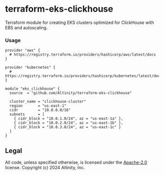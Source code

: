 # terraform-eks-clickhouse

Terraform module for creating EKS clusters optimized for ClickHouse with EBS and autoscaling.

### Usage

```hcl
provider "aws" {
  # https://registry.terraform.io/providers/hashicorp/aws/latest/docs
}

provider "kubernetes" {
  # https://registry.terraform.io/providers/hashicorp/kubernetes/latest/docs
}

module "eks_clickhouse" {
  source  = "github.com/Altinity/terraform-eks-clickhouse"

  cluster_name = "clickhouse-cluster"
  region       = "us-east-1"
  cidr         = "10.0.0.0/16"
  subnets      = [
    { cidr_block = "10.0.1.0/24", az = "us-east-1a" },
    { cidr_block = "10.0.2.0/24", az = "us-east-1b" },
    { cidr_block = "10.0.3.0/24", az = "us-east-1c" }
  ]
}
```

## Legal

All code, unless specified otherwise, is licensed under the [Apache-2.0](LICENSE) license.
Copyright (c) 2024 Altinity, Inc.

